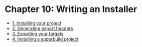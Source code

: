 # Chapter 10: Writing an Installer

- [1. Installing your project](recipe-01/README.md)
- [2. Generating export headers](recipe-02/README.md)
- [3. Exporting your targets](recipe-03/README.md)
- [4. Installing a superbuild project](recipe-04/README.md)
